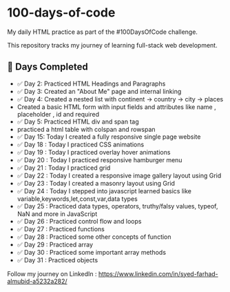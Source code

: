 # 100-days-of-code
My daily HTML practice as part of the #100DaysOfCode challenge.

This repository tracks my journey of learning full-stack web development.

## 📅 Days Completed
- ✅ Day 2: Practiced HTML Headings and Paragraphs
- ✅ Day 3: Created an "About Me" page and internal linking
- ✅ Day 4: Created a nested list with continent -> country -> city -> places
- Created a basic HTML form with input fields and attributes like name , placeholder , id and required
- ✅ Day 5: Practiced HTML div and span tag
- practiced a html table with colspan and rowspan
- ✅ Day 15: Today I created a fully responsive single page website
- ✅ Day 18 : Today I practiced CSS animations
- ✅ Day 19 : Today I practiced overlay hover animations
- ✅ Day 20 : Today I practiced responsive hamburger menu
- ✅ Day 21 : Today I practiced grid
- ✅ Day 22 : Today I created a responsive image gallery layout using Grid
- ✅ Day 23 : Today I created a masonry layout using Grid
- ✅ Day 24 : Today I stepped into javascript learned basics like variable,keywords,let,const,var,data types
- ✅ Day 25 : Practiced data types, operators, truthy/falsy values, typeof, NaN and more in JavaScript
- ✅ Day 26 : Practiced control flow and loops
- ✅ Day 27 : Practiced functions
- ✅ Day 28 : Practiced some other concepts of function
- ✅ Day 29 : Practiced array
- ✅ Day 30 : Practiced some important array methods
- ✅ Day 31 : Practiced objects



Follow my journey on LinkedIn : https://www.linkedin.com/in/syed-farhad-almubid-a5232a282/

